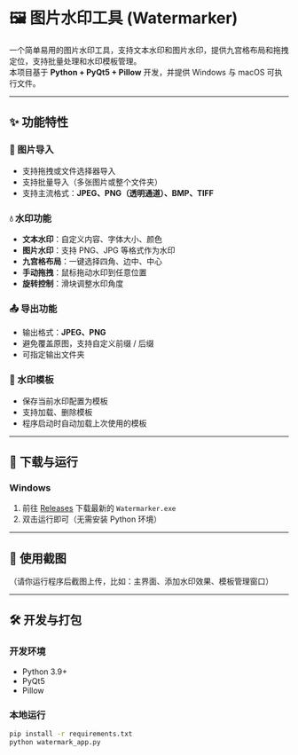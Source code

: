 # 🖼️ 图片水印工具 (Watermarker)

一个简单易用的图片水印工具，支持文本水印和图片水印，提供九宫格布局和拖拽定位，支持批量处理和水印模板管理。  
本项目基于 **Python + PyQt5 + Pillow** 开发，并提供 Windows 与 macOS 可执行文件。

---

## ✨ 功能特性

### 📂 图片导入
- 支持拖拽或文件选择器导入
- 支持批量导入（多张图片或整个文件夹）
- 支持主流格式：**JPEG、PNG（透明通道）、BMP、TIFF**

### 💧 水印功能
- **文本水印**：自定义内容、字体大小、颜色
- **图片水印**：支持 PNG、JPG 等格式作为水印
- **九宫格布局**：一键选择四角、边中、中心
- **手动拖拽**：鼠标拖动水印到任意位置
- **旋转控制**：滑块调整水印角度

### 📤 导出功能
- 输出格式：**JPEG、PNG**
- 避免覆盖原图，支持自定义前缀 / 后缀
- 可指定输出文件夹

### 📑 水印模板
- 保存当前水印配置为模板
- 支持加载、删除模板
- 程序启动时自动加载上次使用的模板

---

## 🚀 下载与运行

### Windows
1. 前往 [Releases](https://github.com/yxl50196-source/Photo_watermark2/releases) 下载最新的 `Watermarker.exe`
2. 双击运行即可（无需安装 Python 环境）



---

## 📸 使用截图
（请你运行程序后截图上传，比如：主界面、添加水印效果、模板管理窗口）

---

## 🛠️ 开发与打包

### 开发环境
- Python 3.9+
- PyQt5
- Pillow

### 本地运行
```bash
pip install -r requirements.txt
python watermark_app.py
